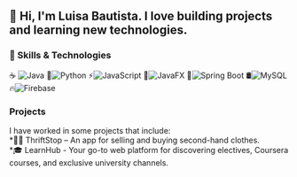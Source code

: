## 👋 Hi, I'm Luisa Bautista. I love building projects and learning new technologies.
### 🚀 Skills & Technologies
☕ ![Java](https://img.shields.io/badge/Java-ED8B00?style=for-the-badge&logo=java&logoColor=white)
🐍![Python](https://img.shields.io/badge/Python-3776AB?style=for-the-badge&logo=python&logoColor=white)
⚡![JavaScript](https://img.shields.io/badge/JavaScript-F7DF1E?style=for-the-badge&logo=javascript&logoColor=black)
🎨![JavaFX](https://img.shields.io/badge/JavaFX-0095D5?style=for-the-badge&logo=java&logoColor=white)
🍃![Spring Boot](https://img.shields.io/badge/Spring_Boot-6DB33F?style=for-the-badge&logo=spring-boot&logoColor=white)
🛢️![MySQL](https://img.shields.io/badge/MySQL-4479A1?style=for-the-badge&logo=mysql&logoColor=white)
🔥![Firebase](https://img.shields.io/badge/Firebase-FFCA28?style=for-the-badge&logo=firebase&logoColor=black)

### Projects
I have worked in some projects that include:  
  *👚👖 ThriftStop – An app for selling and buying second-hand clothes.  
  *🎓 LearnHub - Your go-to web platform for discovering electives, Coursera courses, and exclusive university channels.

<!--
**mbautistaa02/mbautistaa02** is a ✨ _special_ ✨ repository because its `README.md` (this file) appears on your GitHub profile.

Here are some ideas to get you started:

- 🔭 I’m currently working on ...
- 🌱 I’m currently learning ...
- 👯 I’m looking to collaborate on ...
- 🤔 I’m looking for help with ...
- 💬 Ask me about ...
- 📫 How to reach me: ...
- 😄 Pronouns: ...
- ⚡ Fun fact: ...
-->
